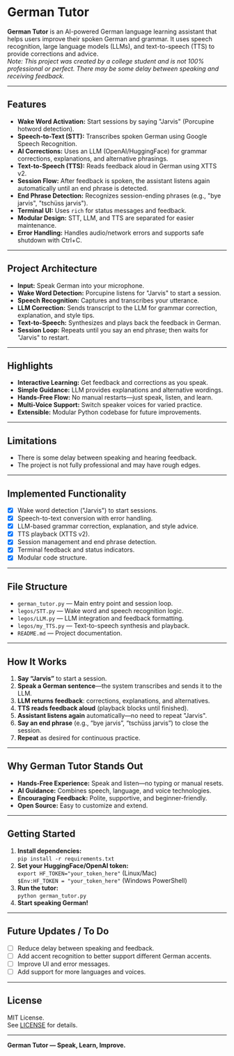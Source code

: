 # German Tutor

**German Tutor** is an AI-powered German language learning assistant that helps users improve their spoken German and grammar. It uses speech recognition, large language models (LLMs), and text-to-speech (TTS) to provide corrections and advice.  
*Note: This project was created by a college student and is not 100% professional or perfect. There may be some delay between speaking and receiving feedback.*

---

## Features

- **Wake Word Activation:** Start sessions by saying "Jarvis" (Porcupine hotword detection).
- **Speech-to-Text (STT):** Transcribes spoken German using Google Speech Recognition.
- **AI Corrections:** Uses an LLM (OpenAI/HuggingFace) for grammar corrections, explanations, and alternative phrasings.
- **Text-to-Speech (TTS):** Reads feedback aloud in German using XTTS v2.
- **Session Flow:** After feedback is spoken, the assistant listens again automatically until an end phrase is detected.
- **End Phrase Detection:** Recognizes session-ending phrases (e.g., "bye jarvis", "tschüss jarvis").
- **Terminal UI:** Uses `rich` for status messages and feedback.
- **Modular Design:** STT, LLM, and TTS are separated for easier maintenance.
- **Error Handling:** Handles audio/network errors and supports safe shutdown with Ctrl+C.

---

## Project Architecture

- **Input:** Speak German into your microphone.
- **Wake Word Detection:** Porcupine listens for "Jarvis" to start a session.
- **Speech Recognition:** Captures and transcribes your utterance.
- **LLM Correction:** Sends transcript to the LLM for grammar correction, explanation, and style tips.
- **Text-to-Speech:** Synthesizes and plays back the feedback in German.
- **Session Loop:** Repeats until you say an end phrase; then waits for "Jarvis" to restart.

---

## Highlights

- **Interactive Learning:** Get feedback and corrections as you speak.
- **Simple Guidance:** LLM provides explanations and alternative wordings.
- **Hands-Free Flow:** No manual restarts—just speak, listen, and learn.
- **Multi-Voice Support:** Switch speaker voices for varied practice.
- **Extensible:** Modular Python codebase for future improvements.

---

## Limitations

- There is some delay between speaking and hearing feedback.
- The project is not fully professional and may have rough edges.

---

## Implemented Functionality

- [x] Wake word detection ("Jarvis") to start sessions.
- [x] Speech-to-text conversion with error handling.
- [x] LLM-based grammar correction, explanation, and style advice.
- [x] TTS playback (XTTS v2).
- [x] Session management and end phrase detection.
- [x] Terminal feedback and status indicators.
- [x] Modular code structure.

---

## File Structure

- `german_tutor.py` — Main entry point and session loop.
- `legos/STT.py` — Wake word and speech recognition logic.
- `legos/LLM.py` — LLM integration and feedback formatting.
- `legos/my_TTS.py` — Text-to-speech synthesis and playback.
- `README.md` — Project documentation.

---

## How It Works

1. **Say “Jarvis”** to start a session.
2. **Speak a German sentence**—the system transcribes and sends it to the LLM.
3. **LLM returns feedback**: corrections, explanations, and alternatives.
4. **TTS reads feedback aloud** (playback blocks until finished).
5. **Assistant listens again** automatically—no need to repeat "Jarvis".
6. **Say an end phrase** (e.g., “bye jarvis”, “tschüss jarvis”) to close the session.
7. **Repeat** as desired for continuous practice.

---

## Why German Tutor Stands Out

- **Hands-Free Experience:** Speak and listen—no typing or manual resets.
- **AI Guidance:** Combines speech, language, and voice technologies.
- **Encouraging Feedback:** Polite, supportive, and beginner-friendly.
- **Open Source:** Easy to customize and extend.

---

## Getting Started

1. **Install dependencies:**  
   `pip install -r requirements.txt`
2. **Set your HuggingFace/OpenAI token:**  
   `export HF_TOKEN="your_token_here"` (Linux/Mac)  
   `$Env:HF_TOKEN = "your_token_here"` (Windows PowerShell)
3. **Run the tutor:**  
   `python german_tutor.py`
4. **Start speaking German!**

---

## Future Updates / To Do

- [ ] Reduce delay between speaking and feedback.
- [ ] Add accent recognition to better support different German accents.
- [ ] Improve UI and error messages.
- [ ] Add support for more languages and voices.

---

## License

MIT License.  
See [LICENSE](LICENSE) for details.

---

**German Tutor — Speak, Learn, Improve.**